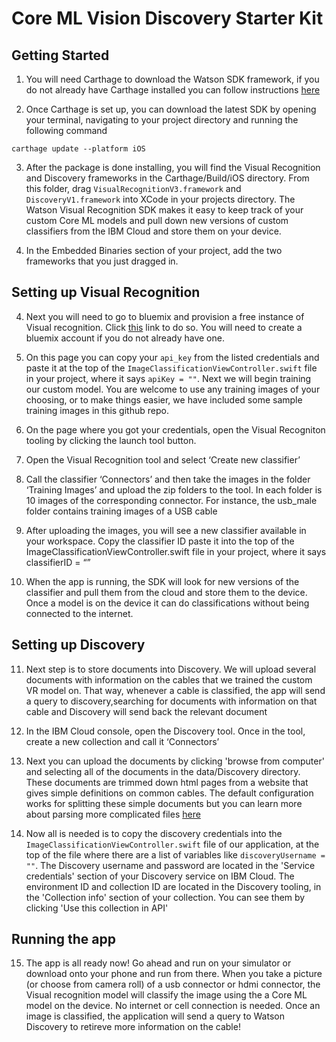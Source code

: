 # Core ML Vision Discovery Starter Kit
## Getting Started


1. You will need Carthage to download the Watson SDK framework, if you do not already have Carthage installed you can follow instructions [here](https://github.com/Carthage/Carthage#installing-carthage)

2. Once Carthage is set up, you can download the latest SDK by opening your terminal, navigating to your project directory and running the following command
```
carthage update --platform iOS
```
3. After the package is done installing, you will find the Visual Recognition and Discovery frameworks in the Carthage/Build/iOS directory. From this folder, drag `VisualRecognitionV3.framework` and `DiscoveryV1.framework` into XCode in your projects directory. The Watson Visual Recognition SDK makes it easy to keep track of your custom Core ML models and pull down new versions of custom classifiers from the IBM Cloud and store them on your device.

4. In the Embedded Binaries section of your project, add the two frameworks that you just dragged in.

## Setting up Visual Recognition

4. Next you will need to go to bluemix and provision a free instance of Visual recognition. Click [this](https://console.bluemix.net/registration/trial/?target=%2Fdeveloper%2Fwatson%2Fcreate-project%3Fservices%3Dwatson_vision_combined%26action%3Dcreate%26hideTours%3Dtrue) link to do so. You will need to create a bluemix account if you do not already have one.

5. On this page you can copy your `api_key` from the listed credentials and paste it at the top of the `ImageClassificationViewController.swift` file in your project, where it says `apiKey = ""`. Next we will begin training our custom model. You are welcome to use any training images of your choosing, or to make things easier, we have included some sample training images in this github repo.

6. On the page where you got your credentials, open the Visual Recogniton tooling by clicking the launch tool button.

7. Open the Visual Recognition tool and select ‘Create new classifier’

8. Call the classifier ‘Connectors’ and then take the images in the folder ‘Training Images’ and upload the zip folders to the tool. In each folder is 10 images of the corresponding connector. For instance, the usb_male folder contains training images of a USB cable

9. After uploading the images, you will see a new classifier available in your workspace. Copy the classifier ID paste it into the top of the ImageClassificationViewController.swift file in your project, where it says classifierID = “”

10. When the app is running, the SDK will look for new versions of the classifier and pull them from the cloud and store them to the device. Once a model is on the device it can do classifications without being connected to the internet.

## Setting up Discovery

11. Next step is to store documents into Discovery. We will upload several documents with information on the cables that we trained the custom VR model on. That way, whenever a cable is classified, the app will send a query to discovery,searching for documents with information on that cable and Discovery will send back the relevant document

12. In the IBM Cloud console, open the Discovery tool. Once in the tool, create a new collection and call it ‘Connectors’

13. Next you can upload the documents by clicking 'browse from computer' and selecting all of the documents in the data/Discovery directory. These documents are trimmed down html pages from a website that gives simple definitions on common cables. The default configuration works for splitting these simple documents but you can learn more about parsing more complicated files [here](https://console.bluemix.net/docs/services/discovery/building.html#configuring-your-service)

14. Now all is needed is to copy the discovery credentials into the `ImageClassificationViewController.swift` file of our application, at the top of the file where there are a list of variables like `discoveryUsername = ""`. The Discovery username and password are located in the 'Service credentials' section of your Discovery service on IBM Cloud. The environment ID and collection ID are located in the Discovery tooling, in the 'Collection info' section of your collection. You can see them by clicking 'Use this collection in API'

## Running the app

15. The app is all ready now! Go ahead and run on your simulator or download onto your phone and run from there. When you take a picture (or choose from camera roll) of a usb connector or hdmi connector, the Visual recognition model will classify the image using the a Core ML model on the device. No internet or cell connection is needed. Once an image is classified, the application will send a query to Watson Discovery to retireve more information on the cable!
